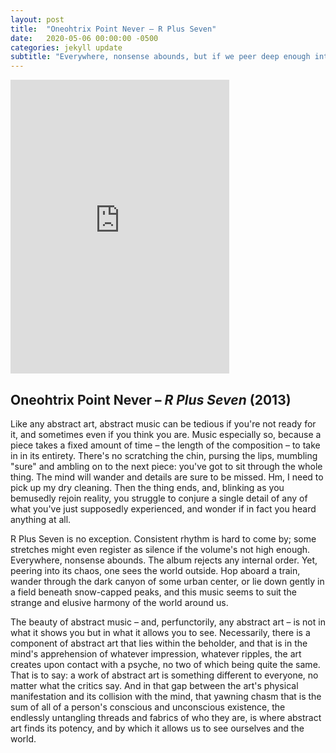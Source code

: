 ```yaml
---
layout: post
title:  "Oneohtrix Point Never – R Plus Seven"
date:   2020-05-06 00:00:00 -0500
categories: jekyll update
subtitle: "Everywhere, nonsense abounds, but if we peer deep enough into its chaos we see the world outside."
---
```

<iframe style="border: 0; width: 350px; height: 470px;" src="https://bandcamp.com/EmbeddedPlayer/album=169042242/size=large/bgcol=ffffff/linkcol=0687f5/tracklist=false/transparent=true/" seamless><a href="https://oneohtrixpointnever.bandcamp.com/album/r-plus-seven">R Plus Seven by Oneohtrix Point Never</a></iframe>

## Oneohtrix Point Never – _R Plus Seven_ (2013)

Like any abstract art, abstract music can be tedious if you're not ready for it, and sometimes even if you think you are. Music especially so, because a piece takes a fixed amount of time – the length of the composition – to take in in its entirety. There's no scratching the chin, pursing the lips, mumbling "sure" and ambling on to the next piece: you've got to sit through the whole thing. The mind will wander and details are sure to be missed. Hm, I need to pick up my dry cleaning. Then the thing ends, and, blinking as you bemusedly rejoin reality, you struggle to conjure a single detail of any of what you've just supposedly experienced, and wonder if in fact you heard anything at all.

R Plus Seven is no exception. Consistent rhythm is hard to come by; some stretches might even register as silence if the volume's not high enough. Everywhere, nonsense abounds. The album rejects any internal order. Yet, peering into its chaos, one sees the world outside. Hop aboard a train, wander through the dark canyon of some urban center, or lie down gently in a field beneath snow-capped peaks, and this music seems to suit the strange and elusive harmony of the world around us.

The beauty of abstract music – and, perfunctorily, any abstract art – is not in what it shows you but in what it allows you to see. Necessarily, there is a component of abstract art that lies within the beholder, and that is in the mind's apprehension of whatever impression, whatever ripples, the art creates upon contact with a psyche, no two of which being quite the same. That is to say: a work of abstract art is something different to everyone, no matter what the critics say. And in that gap between the art's physical manifestation and its collision with the mind, that yawning chasm that is the sum of all of a person's conscious and unconscious existence, the endlessly untangling threads and fabrics of who they are, is where abstract art finds its potency, and by which it allows us to see ourselves and the world.